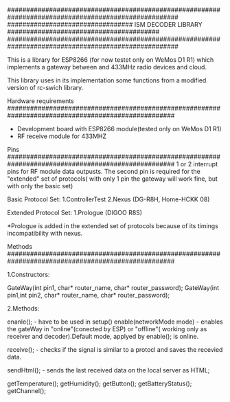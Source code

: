 #####################################################################################################
#################################     ISM DECODER LIBRARY    ########################################
#####################################################################################################

This is a library for ESP8266 (for now testet only on WeMos D1 R1) which implements 
a gateway between and 433MHz radio devices and cloud.

This library uses in its implementation some functions from a modified version of 
rc-swich library.



Hardware requirements
####################################################################################################
- Development board with ESP8266 module(tested only on WeMos D1 R1)
- RF receive module for 433MHZ


Pins
####################################################################################################
1 or 2 interrupt pins for RF module data outpusts.
The second pin is required for the "extended" set of protocols( with only 1 pin the gateway will
work fine, but with only the basic set)

Basic Protocol Set:
	1.ControllerTest 
	2.Nexus (DG-R8H, Home-HCKK 08)

Extended Protocol Set:
	1.Prologue (DIGOO R8S)

*Prologue is added in the extended set of protocols because of its timings incompatibility with 
nexus.


Methods
####################################################################################################

1.Constructors:

GateWay(int pin1, char* router_name, char* router_password);
GateWay(int pin1,int pin2, char* router_name, char* router_password);

2.Methods:

enanle(); - have to be used in setup()
enable(networkMode mode) - enables the gateWay in "online"(conected by ESP) or "offline"( working only 
as receiver and decoder).Default mode, applyed by enable(); is online.

receive(); - checks if the signal is similar to a protocl and saves the recevied data.

sendHtml(); - sends the last received data on the local server as HTML;

getTemperature();
getHumidity();
getButton();
getBatteryStatus();
getChannel();








